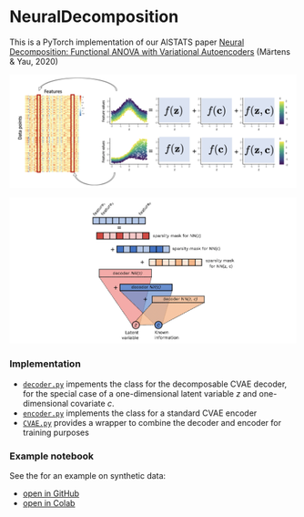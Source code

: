 # NeuralDecomposition

This is a PyTorch implementation of our AISTATS paper [Neural Decomposition: Functional ANOVA with Variational Autoencoders](arxiv.org/abs/2006.14293) (Märtens & Yau, 2020)

![](fig/feature_level_decomposition.png)

![](fig/ND_schema.png)

### Implementation 

* [`decoder.py`](ND/decoder.py) impements the class for the decomposable CVAE decoder, for the special case of a one-dimensional latent variable *z* and one-dimensional covariate *c*.
* [`encoder.py`](ND/encoder.py) implements the class for a standard CVAE encoder
* [`CVAE.py`](ND/CVAE.py) provides a wrapper to combine the decoder and encoder for training purposes

### Example notebook

See the  for an example on synthetic data:

* [open in GitHub](toy_example.ipynb)
* [open in Colab](https://colab.research.google.com/github/kasparmartens/NeuralDecomposition/blob/master/toy_example.ipynb)

